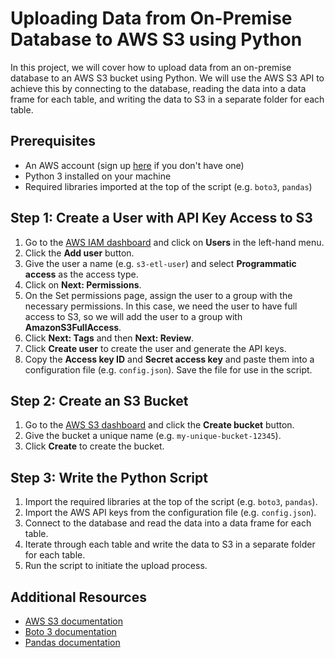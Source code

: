 # Uploading Data from On-Premise Database to AWS S3 using Python

In this project, we will cover how to upload data from an on-premise database to an AWS S3 bucket using Python. We will use the AWS S3 API to achieve this by connecting to the database, reading the data into a data frame for each table, and writing the data to S3 in a separate folder for each table.

## Prerequisites

- An AWS account (sign up [here](https://aws.amazon.com/) if you don't have one)
- Python 3 installed on your machine
- Required libraries imported at the top of the script (e.g. `boto3`, `pandas`)

## Step 1: Create a User with API Key Access to S3

1. Go to the [AWS IAM dashboard](https://console.aws.amazon.com/iam/) and click on **Users** in the left-hand menu.
2. Click the **Add user** button.
3. Give the user a name (e.g. `s3-etl-user`) and select **Programmatic access** as the access type.
4. Click on **Next: Permissions**.
5. On the Set permissions page, assign the user to a group with the necessary permissions. In this case, we need the user to have full access to S3, so we will add the user to a group with **AmazonS3FullAccess**.
6. Click **Next: Tags** and then **Next: Review**.
7. Click **Create user** to create the user and generate the API keys.
8. Copy the **Access key ID** and **Secret access key** and paste them into a configuration file (e.g. `config.json`). Save the file for use in the script.

## Step 2: Create an S3 Bucket

1. Go to the [AWS S3 dashboard](https://s3.console.aws.amazon.com/) and click the **Create bucket** button.
2. Give the bucket a unique name (e.g. `my-unique-bucket-12345`).
3. Click **Create** to create the bucket.

## Step 3: Write the Python Script

1. Import the required libraries at the top of the script (e.g. `boto3`, `pandas`).
2. Import the AWS API keys from the configuration file (e.g. `config.json`).
3. Connect to the database and read the data into a data frame for each table.
4. Iterate through each table and write the data to S3 in a separate folder for each table.
5. Run the script to initiate the upload process.

## Additional Resources

- [AWS S3 documentation](https://aws.amazon.com/s3/)
- [Boto 3 documentation](https://boto3.amazonaws.com/v1/documentation/api/latest/index.html)
- [Pandas documentation](https://pandas.pydata.org/docs/)
